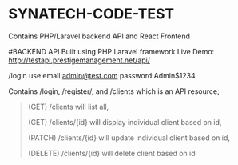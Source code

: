 # SYNATECH-CODE-TEST
Contains PHP/Laravel backend API and React Frontend

#BACKEND API
Built using PHP Laravel framework
Live Demo: http://testapi.prestigemanagement.net/api/

/login use email:admin@test.com  password:Admin$1234

Contains /login, /register/, and /clients which is an API resource; 
  >(GET) /clients will list all, 
  >
  >(GET) /clients/{id} will display individual client based on id,
  > 
  >(PATCH) /clients/{id} will update individual client based on id,
  >
  >(DELETE) /clients/{id} will delete client based on id
